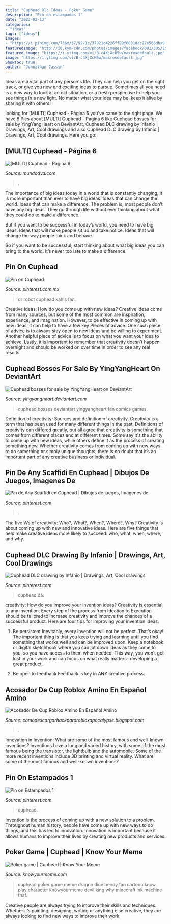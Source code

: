 ```yaml
---
title: "Cuphead Dlc Ideas - Poker Game"
description: "Pin on estampados 1"
date: "2023-02-13"
categories:
- "ideas"
tags: ["ideas"]
images:
- "https://i.pinimg.com/736x/37/92/1c/37921c4226ff89f0031dac27e566dba9.jpg"
featuredImage: "http://i0.kym-cdn.com/photos/images/facebook/001/305/251/9f1.jpg"
featured_image: "https://i.ytimg.com/vi/B-c4XjXcH5w/maxresdefault.jpg"
image: "https://i.ytimg.com/vi/B-c4XjXcH5w/maxresdefault.jpg"
ShowToc: true
author: "Johnathan Cassin"
---
```



Ideas are a vital part of any person's life. They can help you get on the right track, or give you new and exciting ideas to pursue. Sometimes all you need is a new way to look at an old situation, or a fresh perspective to help you see things in a new light. No matter what your idea may be, keep it alive by sharing it with others!

	

		
looking for [MULTI] Cuphead - Página 6 you've came to the right page. We have 8 Pics about [MULTI] Cuphead - Página 6 like Cuphead bosses for sale by YingYangHeart on DeviantArt, Cuphead DLC drawing by Infanio | Drawings, Art, Cool drawings and also Cuphead DLC drawing by Infanio | Drawings, Art, Cool drawings. Here you go:
		
    
## [MULTI] Cuphead - Página 6

<img loading=lazy src="http://studiomdhr.com/wp-content/uploads/2017/12/2M_Cuphead.gif" onerror="this.onerror=null;this.src='https://tse2.mm.bing.net/th?id=OIP.bLy2O6lDY4vDkqGX7v2U4gHaEO&amp;pid=15.1';" alt="[MULTI] Cuphead - Página 6">

_Source: mundodvd.com_

>. 

	

The importance of big ideas today
In a world that is constantly changing, it is more important than ever to have big ideas. Ideas that can change the world. Ideas that can make a difference.
The problem is, most people don’t have any big ideas. They go through life without ever thinking about what they could do to make a difference.

But if you want to be successful in today’s world, you need to have big ideas. Ideas that will make people sit up and take notice. Ideas that will change the way people think and behave.

So if you want to be successful, start thinking about what big ideas you can bring to the world. It’s never too late to make a difference.

    
## Pin On Cuphead

<img loading=lazy src="https://i.pinimg.com/736x/6e/5f/09/6e5f0908bb63b58aa4257b5430845019.jpg" onerror="this.onerror=null;this.src='https://tse2.mm.bing.net/th?id=OIP.5KPdySWTNS510ESis5sXQQHaI4&amp;pid=15.1';" alt="Pin on Cuphead">

_Source: pinterest.com.mx_

>dr robot cuphead kahls fan. 

	

Creative ideas: How do you come up with new ideas?
Creative ideas come from many sources, but some of the most common are inspiration, experience, and imagination. However, to be effective in coming up with new ideas, it can help to have a few key Pieces of advice. One such piece of advice is to always stay open to new ideas and be willing to experiment. Another helpful piece of advice is to focus on what you want your idea to achieve. Lastly, it is important to remember that creativity doesn’t happen overnight and should be worked on over time in order to see any real results.

    
## Cuphead Bosses For Sale By YingYangHeart On DeviantArt

<img loading=lazy src="https://pre00.deviantart.net/5f3d/th/pre/f/2017/353/4/3/cuphead_bosses_for_sale_by_yingyangheart-dbx9eio.png" onerror="this.onerror=null;this.src='https://tse2.mm.bing.net/th?id=OIP.CHRwnkIUfM9qiFjBRJnnNAHaQD&amp;pid=15.1';" alt="Cuphead bosses for sale by YingYangHeart on DeviantArt">

_Source: yingyangheart.deviantart.com_

>cuphead bosses deviantart yingyangheart fan comics games. 

	

Definition of creativity: Sources and definition of creativity.
Creativity is a term that has been used for many different things in the past. Definitions of creativity can differed greatly, but all agree that creativity is something that comes from different places and at different times. Some say it's the ability to come up with new ideas, while others define it as the process of creating something new. Whether creativity comes from coming up with new ways to do something or simply unique thoughts, there is no doubt that it’s an important part of any creative business or individual.

    
## Pin De Any Scaffidi En Cuphead | Dibujos De Juegos, Imagenes De

<img loading=lazy src="https://i.pinimg.com/736x/d0/2d/5e/d02d5ee115fdc887e49b75730103202a.jpg" onerror="this.onerror=null;this.src='https://tse3.mm.bing.net/th?id=OIP.vk20-ivr5l8cq3szbLbofAHaHa&amp;pid=15.1';" alt="Pin de Any Scaffidi en Cuphead | Dibujos de juegos, Imagenes de">

_Source: pinterest.com_

>. 

	

The five Ws of creativity: Who?, What?, When?, Where?, Why?
Creativity is about coming up with new and innovative ideas. Here are five things that help make creative ideas more likely to succeed: who, what, when, where, and why.

    
## Cuphead DLC Drawing By Infanio | Drawings, Art, Cool Drawings

<img loading=lazy src="https://i.pinimg.com/736x/37/92/1c/37921c4226ff89f0031dac27e566dba9.jpg" onerror="this.onerror=null;this.src='https://tse1.mm.bing.net/th?id=OIP.0oQdmMLLmN_JYyrH3F2ZuwHaEc&amp;pid=15.1';" alt="Cuphead DLC drawing by Infanio | Drawings, Art, Cool drawings">

_Source: pinterest.com_

>cuphead đã. 

	

creativity: How do you improve your invention ideas?
Creativity is essential to any invention. Every step of the process from Ideation to Execution should be tailored to increase creativity and improve the chances of a successful product. Here are four tips for improving your invention ideas:
1. Be persistent
Inevitably, every invention will not be perfect. That’s okay! The important thing is that you keep trying and learning until you find something that works well and can be improved upon. Keep a notebook or digital sketchbook where you can jot down ideas as they come to you, so you have access to them when needed. This way, you won’t get lost in your work and can focus on what really matters- developing a great product.

2. Be open to feedback
Feedback is key in ANY creative process.

    
## Acosador De Cup Roblox Amino En Español Amino

<img loading=lazy src="https://i.ytimg.com/vi/B-c4XjXcH5w/maxresdefault.jpg" onerror="this.onerror=null;this.src='https://tse1.mm.bing.net/th?id=OIP.fYmwniLA8Q_zCi1UnjtTAwHaEK&amp;pid=15.1';" alt="Acosador De Cup Roblox Amino En Español Amino">

_Source: comodescargarhackpararobloxapocalypse.blogspot.com_

>. 

	

Innovation in Invention: What are some of the most famous and well-known inventions?
Inventions have a long and varied history, with some of the most famous being the transistor, the lightbulb and the automobile. Some of the more recent inventions include 3D printing and virtual reality. What are some of the most famous and well-known inventions?

    
## Pin On Estampados 1

<img loading=lazy src="https://i.pinimg.com/736x/17/c0/6f/17c06f50dce5fd598de3d5a469a4e25a.jpg" onerror="this.onerror=null;this.src='https://tse4.mm.bing.net/th?id=OIP.of7tuepIi1IZfv8VkaRW6gHaK5&amp;pid=15.1';" alt="Pin on Estampados 1">

_Source: pinterest.com_

>cuphead. 

	

Invention is the process of coming up with a new solution to a problem. Throughout human history, people have come up with new ways to do things, and this has led to innovation. Innovation is important because it allows humans to improve their lives by creating new products and services.

    
## Poker Game | Cuphead | Know Your Meme

<img loading=lazy src="http://i0.kym-cdn.com/photos/images/facebook/001/305/251/9f1.jpg" onerror="this.onerror=null;this.src='https://tse4.mm.bing.net/th?id=OIP.isTZQ3PvuQDKK2g2HZcb3wHaFA&amp;pid=15.1';" alt="Poker game | Cuphead | Know Your Meme">

_Source: knowyourmeme.com_

>cuphead poker game meme dragon dice bendy fan cartoon know play character knowyourmeme devil king why minecraft ink machine fnaf. 

	

Creative people are always trying to improve their skills and techniques. Whether it’s painting, designing, writing or anything else creative, they are always looking to find new ways to improve their work.

